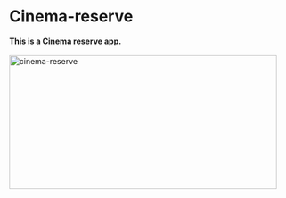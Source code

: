 # Cinema-reserve
<b>This is a Cinema reserve app.</b>
<br><br>
<img src="https://github.com/shzehra93/Cinema-reserve/assets/126316477/feafe94c-4cf3-4d58-ba60-dec5cc08f6cf" alt="cinema-reserve" width="480" height="240">
